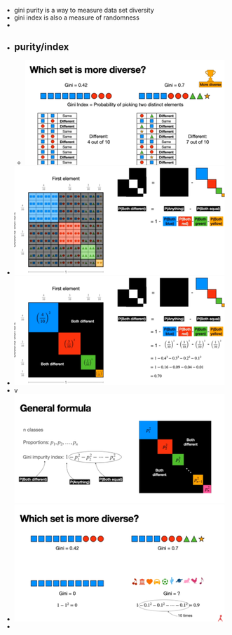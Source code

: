 - gini purity is a way to measure data set diversity
- gini index is also a measure of randomness
-
- purity/index
	-
	- ![image.png](../assets/image_1729951653133_0.png)
- ![image.png](../assets/image_1729951792151_0.png)
- ![image.png](../assets/image_1729951803102_0.png)
- v ![image.png](../assets/image_1729951901534_0.png)
- ![image.png](../assets/image_1729951946428_0.png)
-
